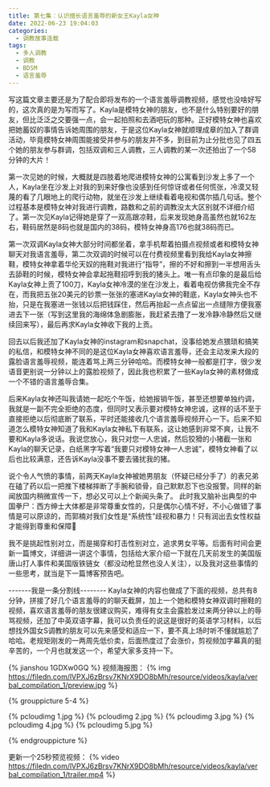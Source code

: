 ```yaml
---
title: 第七集：认识擅长语言羞辱的新女王Kayla女神
date: 2022-06-23 19:04:03
categories:
  - 调教故事连载
tags:
  - 多人调教
  - 调教
  - BDSM
  - 语言羞辱
---
```


写这篇文章主要还是为了配合即将发布的一个语言羞辱调教视频，感觉也没啥好写的，这次真的是为写而写了。Kayla是模特女神的朋友，也不是什么特别要好的朋友，但比泛泛之交要强一点，会一起拍照和去酒吧玩的那种。正好模特女神也喜欢把她蓄奴的事情告诉她周围的朋友，于是这位Kayla女神就顺理成章的加入了群调活动，毕竟模特女神周围能接受并参与的朋友并不多，到目前为止分批也见了四五个她的朋友参与群调，包括双调和三人调教，三人调教的某一次还拍出了一个58分钟的大片！

<!-- more -->

第一次见她的时候，大概就是四肢着地爬进模特女神的公寓看到沙发上多了一个人，Kayla坐在沙发上对我的到来好像也没感到任何惊讶或者任何慌张，冷漠又轻蔑的看了几眼地上的爬行动物，就坐在沙发上继续看着电视和偶尔插几句话。整个过程基本是模特女神对我进行调教，路数和之前的调教没太大区别就不详细介绍了。第一次见Kayla记得她是穿了一双高跟凉鞋，后来发现她身高虽然也就162左右，鞋码居然是8码也就是国内的38码，模特女神身高176也就38码而已。

第一次双调Kayla女神大部分时间都坐着，拿手机帮着拍摄点视频或者和模特女神聊天对我语言羞辱，第二次双调的时候可以在付费视频里看到我给Kayla女神擦鞋，模特女神拿着华伦天奴的拖鞋对我进行“指导”，擦的不好和擦到一半想用舌头去舔鞋的时候，模特女神会拿起拖鞋招呼到我的猪头上。唯一有点印象的是最后给Kayla女神上贡了100刀，Kayla女神冷漠的坐在沙发上，看着电视仿佛我完全不存在，而我把五张20美元的钞票一张张的塞进Kayla女神的鞋底，Kayla女神头也不抬，只是在我塞进一张钱以后把钱踩住，然后再抬起一点点留出一点缝隙方便我塞进去下一张（写到这里我的海绵体急剧膨胀，我赶紧去撸了一发冷静冷静然后又继续回来写），最后再求Kayla女神收下我的上贡。

回去以后我还加了Kayla女神的instagram和snapchat，没事给她发点猥琐和搞笑的私信，和模特女神不同的是这位Kayla女神喜欢语言羞辱，还会主动发来大段的露脸语言羞辱视频，能连着骂上两三分钟哈哈。而模特女神一般都是打字，很少发语音更别说一分钟以上的露脸视频了，因此我也积累了一些Kayla女神的素材做成一个不错的语言羞辱合集。

后来Kayla女神还叫我请她一起吃个午饭，给她报销午饭，甚至还想要单独约调，我就是一副不完全拒绝的态度，但同时又表示要对模特女神忠诚，这样的话不至于直接拒绝以后彻底断了联系，平时还能接收几个语言羞辱视频开心一下。后来不知道怎么模特女神知道了我和Kayla女神私下有联系，这让她感到非常不爽，让我不要和Kayla多说话。我说您放心，我只对您一人忠诚，然后狡猾的小猪截一张和Kayla的聊天记录，白纸黑字写着“我要只对模特女神一人忠诚”，模特女神看了以后也比较满意，还告诉Kayla没事不要去骚扰我的猪。

说个令人气愤的事情，前两天Kayla女神被她男朋友（怀疑已经分手了）的表兄弟在磕了药以后一把推下楼梯摔断了手腕和锁骨，自己默默忍下也没报警。同样的新闻放国内稍微宣传一下，想必又可以上个新闻头条了。
此时我又脑补出典型的中国拳尸：西方绅士大体都是非常尊重女性的，只是偶尔心情不好，不小心做错了事情是可以原谅的，而郭楠对我们女性是“系统性”歧视和暴力！只有润出去女性权益才能得到尊重和保障🤣

我不是挑起性别对立，而是揭穿和打击性别对立，追求男女平等。后面有时间会更新一篇博文，详细讲一讲这个事情，包括给大家介绍一下就在几天前发生的美国版唐山打人事件和美国版铁链女（都没动枪显然也没人关注），以及我对这些事情的一些思考，就当是下一篇博客预告吧。

-------我是一条分割线--------
Kayla女神的内容也做成了下面的视频，总共有8分钟，拼接了好几个语言羞辱的的聊天截屏，加上一个她和模特女神双调时擦鞋的视频，喜欢语言羞辱的朋友很建议购买，难得有女主会露脸发过来两分钟以上的辱骂视频，还加了中英双语字幕，我可以负责任的说这是很好的英语学习材料，以后想找外国女S调教的朋友可以先来感受和适应一下，要不真上场时听不懂就尴尬了哈哈。老规矩刚发的一两周先低价卖，后面热度过了会涨价，剪视频加字幕真的挺辛苦的，一个月也就发这一个，希望大家多支持一下。

{% jianshou 1GDXw0GQ %}
视频海报图：
{% img https://filedn.com/lVPXJ6zBrsv7KNrX9DO8bMh/resource/videos/kayla/verbal_compilation_1/preview.jpg %}


{% grouppicture 5-4 %}

{% pcloudimg 1.jpg %}
{% pcloudimg 2.jpg %}
{% pcloudimg 3.jpg %}
{% pcloudimg 4.jpg %}
{% pcloudimg 5.jpg %}

{% endgrouppicture %}

更新一个25秒预览视频：
{% video https://filedn.com/lVPXJ6zBrsv7KNrX9DO8bMh/resource/videos/kayla/verbal_compilation_1/trailer.mp4 %}
